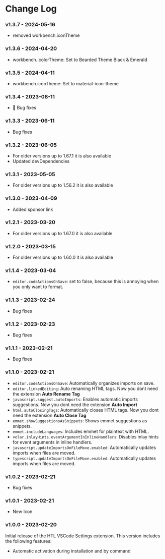 # Change Log

### v1.3.7 - 2024-05-16

- removed workbench.iconTheme

### v1.3.6 - 2024-04-20

- workbench..colorTheme: Set to Bearded Theme Black & Emerald

### v1.3.5 - 2024-04-11

- workbench.iconTheme: Set to material-icon-theme

### v1.3.4 - 2023-08-11

- 🐛 Bug fixes

### v1.3.3 - 2023-06-11

- Bug fixes

### v1.3.2 - 2023-06-05

- For older versions up to 1.67.1 it is also available
- Updated devDependencies

### v1.3.1 - 2023-05-05

- For older versions up to 1.56.2 it is also available

### v1.3.0 - 2023-04-09

- Added sponsor link

### v1.2.1 - 2023-03-20

- For older versions up to 1.67.0 it is also available

### v1.2.0 - 2023-03-15

- For older versions up to 1.60.0 it is also available

### v1.1.4 - 2023-03-04

- `editor.codeActionsOnSave`: set to false, because this is annoying when you only want to format.

### v1.1.3 - 2023-02-24

- Bug fixes

### v1.1.2 - 2023-02-23

- Bug fixes

### v1.1.1 - 2023-02-21

- Bug fixes

### v1.1.0 - 2023-02-21

- `editor.codeActionsOnSave`: Automatically organizes imports on save.
- `editor.linkedEditing`: Auto renaming HTML tags. Now you dont need the extension **Auto Rename Tag**
- `javascript.suggest.autoImports`: Enables automatic imports suggestions. Now you dont need the extension **Auto Import**
- `html.autoClosingTags`: Automatically closes HTML tags. Now you dont need the extension **Auto Close Tag**
- `emmet.showSuggestionsAsSnippets`: Shows emmet suggestions as snippets.
- `emmet.includeLanguages`: Includes emmet for plaintext with HTML.
- `volar.inlayHints.eventArgumentInInlineHandlers`: Disables inlay hints for event arguments in inline handlers.
- `javascript.updateImportsOnFileMove.enabled`: Automatically updates imports when files are moved.
- `typescript.updateImportsOnFileMove.enabled`: Automatically updates imports when files are moved.

### v1.0.2 - 2023-02-21

- Bug fixes

### v1.0.1 - 2023-02-21

- New Icon

### v1.0.0 - 2023-02-20

Initial release of the HTL VSCode Settings extension. This version includes the following features:

- Automatic activation during installation and by command
